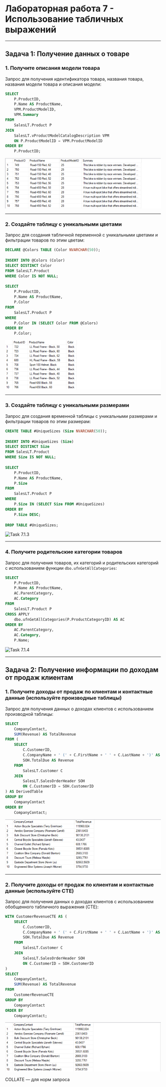 # Лабораторная работа 7 - Использование табличных выражений

---

## Задача 1: Получение данных о товаре

### 1. Получите описания модели товара

Запрос для получения идентификатора товара, названия товара, названия модели товара и описания модели:

```sql
SELECT 
    P.ProductID, 
    P.Name AS ProductName, 
    VPM.ProductModelID, 
    VPM.Summary
FROM 
    SalesLT.Product P
JOIN 
    SalesLT.vProductModelCatalogDescription VPM
    ON P.ProductModelID = VPM.ProductModelID
ORDER BY 
    P.ProductID;
```

![Task 7.1.1](image/task7_1_1.png)

---

### 2. Создайте таблицу с уникальными цветами

Запрос для создания табличной переменной с уникальными цветами и фильтрации товаров по этим цветам:

```sql
DECLARE @Colors TABLE (Color NVARCHAR(50));

INSERT INTO @Colors (Color)
SELECT DISTINCT Color
FROM SalesLT.Product
WHERE Color IS NOT NULL;

SELECT 
    P.ProductID, 
    P.Name AS ProductName, 
    P.Color
FROM 
    SalesLT.Product P
WHERE 
    P.Color IN (SELECT Color FROM @Colors)
ORDER BY 
    P.Color;
```

![Task 7.1.2](image/task7_1_2.png)

---

### 3. Создайте таблицу с уникальными размерами

Запрос для создания временной таблицы с уникальными размерами и фильтрации товаров по этим размерам:

```sql
CREATE TABLE #UniqueSizes (Size NVARCHAR(50));

INSERT INTO #UniqueSizes (Size)
SELECT DISTINCT Size
FROM SalesLT.Product
WHERE Size IS NOT NULL;

SELECT 
    P.ProductID, 
    P.Name AS ProductName, 
    P.Size
FROM 
    SalesLT.Product P
WHERE 
    P.Size IN (SELECT Size FROM #UniqueSizes)
ORDER BY 
    P.Size DESC;

DROP TABLE #UniqueSizes;
```

![Task 7.1.3](image/task7_1_3.png)

---

### 4. Получите родительские категории товаров

Запрос для получения товаров, их категорий и родительских категорий с использованием функции `dbo.ufnGetAllCategories`:

```sql
SELECT 
    P.ProductID, 
    P.Name AS ProductName, 
    AC.ParentCategory, 
    AC.Category
FROM 
    SalesLT.Product P
CROSS APPLY 
    dbo.ufnGetAllCategories(P.ProductCategoryID) AS AC
ORDER BY 
    AC.ParentCategory, 
    AC.Category, 
    P.Name;
```

![Task 7.1.4](image/task7_1_4.png)

---

## Задача 2: Получение информации по доходам от продаж клиентам

### 1. Получите доходы от продаж по клиентам и контактные данные (используйте производные таблицы)

Запрос для получения данных о доходах клиентов с использованием производной таблицы:

```sql
SELECT 
    CompanyContact, 
    SUM(Revenue) AS TotalRevenue
FROM (
    SELECT 
        C.CustomerID, 
        C.CompanyName + ' (' + C.FirstName + ' ' + C.LastName + ')' AS CompanyContact, 
        SOH.TotalDue AS Revenue
    FROM 
        SalesLT.Customer C
    JOIN 
        SalesLT.SalesOrderHeader SOH 
        ON C.CustomerID = SOH.CustomerID
) AS DerivedTable
GROUP BY 
    CompanyContact
ORDER BY 
    CompanyContact;
```

![Task 7.2.1](image/task7_2_1.png)

---

### 2. Получите доходы от продаж по клиентам и контактные данные (используйте CTE)

Запрос для получения данных о доходах клиентов с использованием обобщенного табличного выражения (CTE):

```sql
WITH CustomerRevenueCTE AS (
    SELECT 
        C.CustomerID, 
        C.CompanyName + ' (' + C.FirstName + ' ' + C.LastName + ')' AS CompanyContact, 
        SOH.TotalDue AS Revenue
    FROM 
        SalesLT.Customer C
    JOIN 
        SalesLT.SalesOrderHeader SOH 
        ON C.CustomerID = SOH.CustomerID
)
SELECT 
    CompanyContact, 
    SUM(Revenue) AS TotalRevenue
FROM 
    CustomerRevenueCTE
GROUP BY 
    CompanyContact
ORDER BY 
    CompanyContact;
```

![Task 7.2.2](image/task7_2_2.png)




COLLATE — для норм запроса 